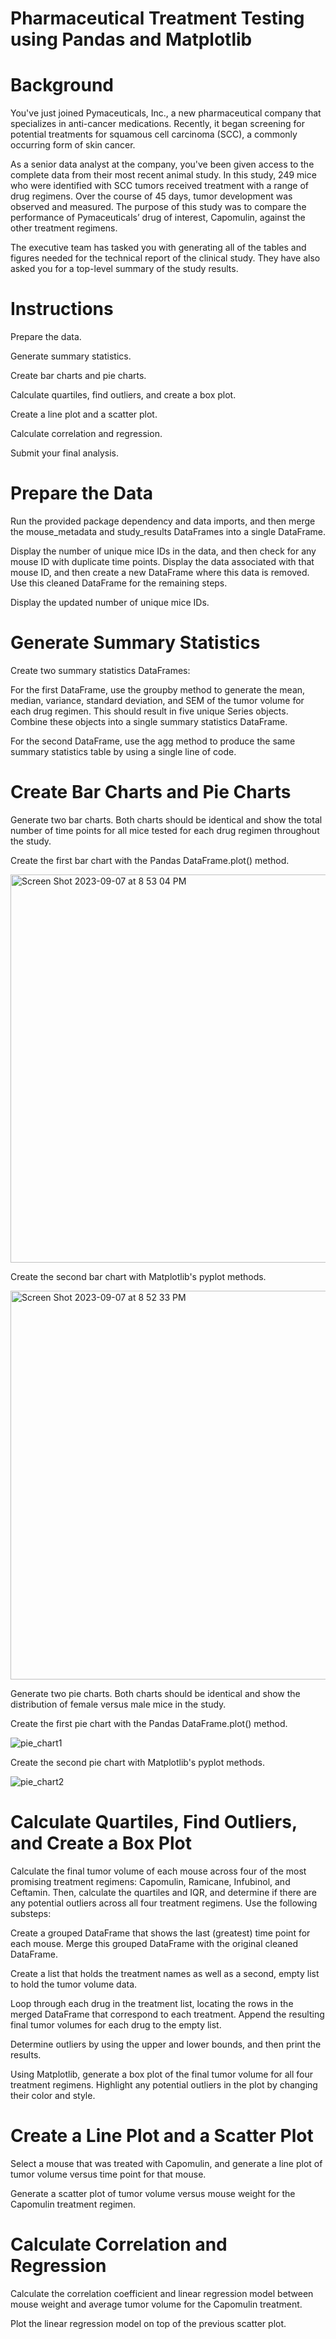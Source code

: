 # Pharmaceutical Treatment Testing using Pandas and Matplotlib


# Background
You've just joined Pymaceuticals, Inc., a new pharmaceutical company that specializes in anti-cancer medications. Recently, it began screening for potential treatments for squamous cell carcinoma (SCC), a commonly occurring form of skin cancer.

As a senior data analyst at the company, you've been given access to the complete data from their most recent animal study. In this study, 249 mice who were identified with SCC tumors received treatment with a range of drug regimens. Over the course of 45 days, tumor development was observed and measured. The purpose of this study was to compare the performance of Pymaceuticals’ drug of interest, Capomulin, against the other treatment regimens.

The executive team has tasked you with generating all of the tables and figures needed for the technical report of the clinical study. They have also asked you for a top-level summary of the study results.


# Instructions

Prepare the data.

Generate summary statistics.

Create bar charts and pie charts.

Calculate quartiles, find outliers, and create a box plot.

Create a line plot and a scatter plot.

Calculate correlation and regression.

Submit your final analysis.

# Prepare the Data
Run the provided package dependency and data imports, and then merge the mouse_metadata and study_results DataFrames into a single DataFrame.

Display the number of unique mice IDs in the data, and then check for any mouse ID with duplicate time points. Display the data associated with that mouse ID, and then create a new DataFrame where this data is removed. Use this cleaned DataFrame for the remaining steps.

Display the updated number of unique mice IDs.

# Generate Summary Statistics
Create two summary statistics DataFrames:

For the first DataFrame, use the groupby method to generate the mean, median, variance, standard deviation, and SEM of the tumor volume for each drug regimen. This should result in five unique Series objects. Combine these objects into a single summary statistics DataFrame.

For the second DataFrame, use the agg method to produce the same summary statistics table by using a single line of code.

# Create Bar Charts and Pie Charts
Generate two bar charts. Both charts should be identical and show the total number of time points for all mice tested for each drug regimen throughout the study.

Create the first bar chart with the Pandas DataFrame.plot() method.

<img width="621" alt="Screen Shot 2023-09-07 at 8 53 04 PM" src="https://github.com/kaylajgranados/Pharmaceutical-Treatment-Testing/assets/83734241/ba72555b-b7d6-4d59-b9f2-2402b390a631">


Create the second bar chart with Matplotlib's pyplot methods.

<img width="622" alt="Screen Shot 2023-09-07 at 8 52 33 PM" src="https://github.com/kaylajgranados/Pharmaceutical-Treatment-Testing/assets/83734241/dde28eeb-2524-43d1-8e39-82721e7f2bc0">


Generate two pie charts. Both charts should be identical and show the distribution of female versus male mice in the study.

Create the first pie chart with the Pandas DataFrame.plot() method.

![pie_chart1](https://github.com/kaylajgranados/Pharmaceutical-Treatment-Testing/assets/83734241/2351ffd7-6ca0-4464-9c54-1ee44dd4b60b)

Create the second pie chart with Matplotlib's pyplot methods.

![pie_chart2](https://github.com/kaylajgranados/Pharmaceutical-Treatment-Testing/assets/83734241/cf7052b6-4b63-4642-8cc5-7ada8156312f)


# Calculate Quartiles, Find Outliers, and Create a Box Plot
Calculate the final tumor volume of each mouse across four of the most promising treatment regimens: Capomulin, Ramicane, Infubinol, and Ceftamin. Then, calculate the quartiles and IQR, and determine if there are any potential outliers across all four treatment regimens. Use the following substeps:

Create a grouped DataFrame that shows the last (greatest) time point for each mouse. Merge this grouped DataFrame with the original cleaned DataFrame.

Create a list that holds the treatment names as well as a second, empty list to hold the tumor volume data.

Loop through each drug in the treatment list, locating the rows in the merged DataFrame that correspond to each treatment. Append the resulting final tumor volumes for each drug to the empty list.

Determine outliers by using the upper and lower bounds, and then print the results.

Using Matplotlib, generate a box plot of the final tumor volume for all four treatment regimens. Highlight any potential outliers in the plot by changing their color and style.

# Create a Line Plot and a Scatter Plot
Select a mouse that was treated with Capomulin, and generate a line plot of tumor volume versus time point for that mouse.

Generate a scatter plot of tumor volume versus mouse weight for the Capomulin treatment regimen.

# Calculate Correlation and Regression
Calculate the correlation coefficient and linear regression model between mouse weight and average tumor volume for the Capomulin treatment.

Plot the linear regression model on top of the previous scatter plot.
